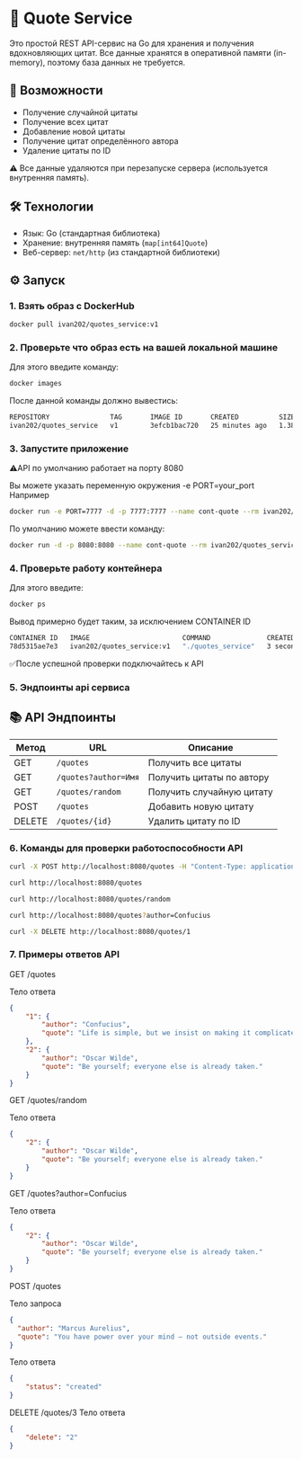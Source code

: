 # 📜 Quote Service

Это простой REST API-сервис на Go для хранения и получения вдохновляющих цитат. Все данные хранятся в оперативной памяти (in-memory), поэтому база данных не требуется.

## 🚀 Возможности

- Получение случайной цитаты
- Получение всех цитат
- Добавление новой цитаты
- Получение цитат определённого автора
- Удаление цитаты по ID

⚠️ Все данные удаляются при перезапуске сервера (используется внутренняя память).

## 🛠️ Технологии

- Язык: Go (стандартная библиотека)
- Хранение: внутренняя память (`map[int64]Quote`)
- Веб-сервер: `net/http` (из стандартной библиотеки)

## ⚙️ Запуск

### 1. Взять образ с DockerHub

```bash
docker pull ivan202/quotes_service:v1
```

### 2. Проверьте что образ есть на вашей локальной машине
Для этого введите команду:
```bash
docker images
```
После данной команды должно вывестись:
```bash 
REPOSITORY               TAG       IMAGE ID       CREATED          SIZE
ivan202/quotes_service   v1        3efcb1bac720   25 minutes ago   1.38GB
```

### 3. Запустите приложение 
⚠️API по умолчанию работает на порту 8080

Вы можете указать переменную окружения -e PORT=your_port 
Например
```bash
docker run -e PORT=7777 -d -p 7777:7777 --name cont-quote --rm ivan202/quotes_service:v1
```

По умолчанию можете ввести команду:
```bash
docker run -d -p 8080:8080 --name cont-quote --rm ivan202/quotes_service:v1
```

### 4. Проверьте работу контейнера 
Для этого введите:
```bash
docker ps
```
Вывод примерно будет таким, за исключением CONTAINER ID
```bash
CONTAINER ID   IMAGE                       COMMAND              CREATED         STATUS         PORTS                    NAMES
78d5315ae7e3   ivan202/quotes_service:v1   "./quotes_service"   3 seconds ago   Up 2 seconds   0.0.0.0:8080->8080/tcp   cont-quote
```
✅После успешной проверки подключайтесь к API

### 5. Эндпоинты api сервиса
## 📚 API Эндпоинты

| Метод | URL                         | Описание                         |
|-------|-----------------------------|----------------------------------|
| GET   | `/quotes`                   | Получить все цитаты              |
| GET   | `/quotes?author=Имя`        | Получить цитаты по автору       |
| GET   | `/quotes/random`            | Получить случайную цитату        |
| POST  | `/quotes`                   | Добавить новую цитату            |
| DELETE| `/quotes/{id}`              | Удалить цитату по ID             |

### 6. Команды для проверки работоспособности API

```bash
curl -X POST http://localhost:8080/quotes -H "Content-Type: application/json" -d '{"author":"Confucius", "quote":"Life is simple, but we insist on making it complicated."}'
```

```bash
curl http://localhost:8080/quotes
```

```bash
curl http://localhost:8080/quotes/random
```

```bash
curl http://localhost:8080/quotes?author=Confucius
```

```bash
curl -X DELETE http://localhost:8080/quotes/1
```

### 7. Примеры ответов API
GET /quotes

Тело ответа
```json
{
    "1": {
        "author": "Confucius",
        "quote": "Life is simple, but we insist on making it complicated."
    },
    "2": {
        "author": "Oscar Wilde",
        "quote": "Be yourself; everyone else is already taken."
    }
}
```

GET /quotes/random

Тело ответа
```json
{
    "2": {
        "author": "Oscar Wilde",
        "quote": "Be yourself; everyone else is already taken."
    }
}
```

GET /quotes?author=Confucius

Тело ответа 
```json
{
    "2": {
        "author": "Oscar Wilde",
        "quote": "Be yourself; everyone else is already taken."
    }
}
```

POST /quotes

Тело запроса
```json
{
  "author": "Marcus Aurelius",
  "quote": "You have power over your mind – not outside events."
}
```

Тело ответа
```json
{
    "status": "created"
}
```

DELETE /quotes/3
Тело ответа 
```json
{
    "delete": "2"
}
```

